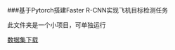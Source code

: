 ###基于Pytorch搭建Faster R-CNN实现飞机目标检测任务

此文件夹是一个小项目，可单独运行

[数据集下载](https://work.datafountain.cn/forum?id=90&type=2&source=1)